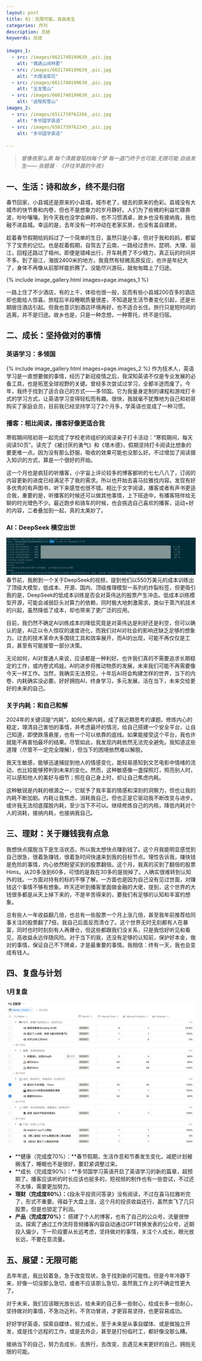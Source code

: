 ```yaml
---
layout: post
title: 01：无限可能，自由发生
categories: 月刊
description: 总结
keywords: 总结

images_1:
  - src: /images/6621740199639_.pic.jpg
    alt: "偶遇山间林雾"
  - src: /images/6631740199639_.pic.jpg
    alt: "大理油菜花"
  - src: /images/6611740199639_.pic.jpg
    alt: "玉龙雪山"
  - src: /images/6601740199638_.pic.jpg
    alt: "返程和雪山"
images_2:
  - src: /images/6511739762266_.pic.jpg
    alt: "多邻国学英语"
  - src: /images/6501739762245_.pic.jpg
    alt: "多邻国学英语"
  
---
```


> *曾像夜那么黑 每个清晨曾阻挡每个梦 每一道门终于也可能 无限可能 自由发生—— 张碧晨 · 《开往早晨的午夜》*

## 一、生活：诗和故乡，终不是归宿

春节回家，小县城还是原来的小县城，城市老了，褪去的原来的色彩。县城没有大城市的快节奏和内卷，但也不是想象力的岁月静好。人们为了些微的利益忙碌奔波，吵吵嚷嚷。到今天我也没学会麻将，也不习惯酒桌，故乡也没有接纳我，我也融不进县城。幸运的是，去年没有一时冲动在老家买房，也没有盖自建房。

趁着春节假期给妈妈过了一个简单的生日，虽然只是小事，但对于我和妈妈，都留下了宝贵的记忆。也是趁着假期，自驾去了云南，一路经过贵州、昆明、大理、丽江，回程还路过了梧州。即便是错峰出行，开车耗费了不少精力，真正玩的时间并不多。到了丽江，海拔2400米的地方，我竟然有轻微高原反应，也许是年纪大了，身体不再像从前那样能折腾了。没能尽兴游玩，就匆匆踏上了归途。

{% include image_gallery.html images=page.images_1 %}

一路上住了不少酒店，有的上千，体验也很一般，反而有些小县城200百多的酒店却也能给人惊喜。旅程后半段睡眠质量很差，不知道是生活节奏变化引起，还是长期居住酒店引起。但我也意识到酒店环境再好，也不适合长住。旅行只是短时间的逃离，并不是归途。故乡也是，只是一种念想，一种寄托，终不是归宿。

## 二、成长：坚持做对的事情

### 英语学习：多领国
{% include image_gallery.html images=page.images_2 %}
作为技术人，英语学习是一直想要做的事情，经历了新冠疫情之后，我深知英语不仅是专业发展的必备工具，也是拓宽全球视野的关键。曾经多次尝试过学习，全都半途而废了。今年，我终于找到了适合自己的方式——多邻国。它为我量身定制的课程和游戏打卡式的学习方式，让英语学习变得轻松而有趣。很快，我就毫不犹豫地为自己和初哥购买了家庭会员，目前我已经坚持学习了2个月多，学英语也变成了一种习惯。

### 播客：相比阅读，播客好像更适合我

寒假期间陪初哥一起完成了学校老师组织的阅读亲子打卡活动：“寒假期间，每天阅读50页”。读完了《被讨厌的勇气》和《塔木德》，假期坚持打卡阅读比想象的要更难一点。因为没有那么舒服，吸收的效果可能也没那么好。不过增加了阅读摄入知识的方式，算是一个很好的开始。

这一个月也是疯狂的听播客，小宇宙上评论较多的博客都听的七七八八了，订阅的内容更新的进度已经满足不了我的需求。所以也开始去喜马拉雅找内容。发现有好多优秀的有声图书，听下来感觉也很不错。相比于文字阅读，播客或者有声书更适合我，重要的是，听播客的时候还可以做其他事情，上下班途中，有播客陪伴给无聊的时光增色不少。最近跑步和骑车的时候，也会挑选自己喜欢的播客，运动+好的内容，二者叠加到一起，真的太美妙了。

### AI：DeepSeek 横空出世
![DeepSeek-local-7b.png](/images/DeepSeek-local-7b.png)
春节前，我刷到一个关于DeepSeek的视频，提到他们以550万美元的成本训练出了顶级大模型，低成本、开源、国内、顶级推理模型一系列的炸裂标签，但更吸引我的是，DeepSeek的低成本训练是否会对英伟达的股票产生冲击。低成本训练模型开源，可能会减弱巨头对算力的依赖，同时极大地刺激需求，类似于蒸汽机技术的兴起，虽然降低了成本，却也带来了更广泛的应用。

目前，我仍然不确定AI训练成本的降低究竟是对英伟达是利好还是利空，但可以确认的是，AI正以令人惊叹的速度进化，而我们对AI对社会的影响还缺乏足够的想象力。过去的技术革命大多围绕工具和效率展开，而AI的出现，可能不再仅仅是工具，甚至有可能接管一部分决策。

无论如何，AI对普通人来说，应该都是一种利好。也许我们真的不需要追求长期稳定的工作，或内卷式鸡娃。AI的进步将推动物质的发展，未来我们可能不再需要像今天一样工作。当然，我确实无法预见，十年后AI将会构建怎样的世界，当下的内卷、内耗确实没必要。好好拥抱AI，终身学习，多元发展，活在当下，未来交给更好的未来的自己。

### 关于内耗：和自己和解

2024年的关键词是“内耗”，如何化解内耗，成了我近期思考的课题。修炼内心的稳定，理清自己害怕的事情，并考虑最坏的情况，给自己搭建一个安全平台，让自己知道，即使跌落悬崖，也有一个可以依靠的底线。如果能接受这个平台，我也许就能不再害怕最坏的结果。尽管如此，我发现内耗依然无法完全避免。我知道这些道理（尽管不一定完全理解），但当下的困境依然难以解脱。

我天生敏感，能够迅速捕捉到他人的情感变化，能轻易感知到文艺电影中情绪的流动，也比较能够预判到未来的变化。然而，这种敏感像一盏探照灯，照亮别人时，可以感知他人的美好与细节；照在自己身上时，却让自己焦虑内耗。

这种敏锐是内耗的根源之一，它赋予了我丰富的情感和深刻的洞察力，但也让我的内耗不断加剧。内耗让我焦虑，消耗我自己，但也正是它驱动我不断改变与进步。或许我无法彻底摆脱内耗，至少当下不可以。继续修炼自己的内核，降低内耗对个人的消耗，接纳内耗，也接纳我自己。

## 三、理财：关于赚钱我有点急

我想快点摆脱当下是生活状态，所以我太想快点赚到钱了。这个月我能明显感觉到自己很急，很着急赚钱，很着急时间快速来到我的目标节点。理性告诉我，赚快钱是危险的事情，内心依然盼望买到的股票翻倍。这个月，我真的买到了翻倍的股票Hims。从20多涨到60多，可惜的是我在30多的是抛掉了。人确实很难转到认知外的钱。一方面对持有的标的不够了解，一方面也是因为自己没有见过世面，对赚钱这个事情不够有想象。昨天还听到播客里面做金融的大佬，提到，这个世界的大钱很多都是从天上掉下来的，不是辛苦得来的，要我们有足够的认知和丰富的想象。

总有些人一年收益翻几倍，也总有一些股票一个月上涨几倍，甚至我年前推荐给同事关注的股票翻了7倍，我自己后面反而清仓了。这个世界无时无刻都有人在暴富，同时也时时刻刻有人再爆仓，但这些都跟我们没关系，只是我恰好听见和看见，高收益永远伴随风险。对于当下的我，还没有足够的认知前，保护好本金，做对的事情，保证自己不下牌桌，才是最重要的事情。我相信：终有一天，我也会变成有钱人。

## 四、复盘与计划

### 1月复盘
![img.png](/images/202501-OKR.png)

- **健康（完成度70%）：**春节假期，生活作息和节奏发生变化，减肥计划被搁浅了，睡眠也不是很好，要赶紧调整过来。
- **成长（完成度90%）：**多邻国学习英语开启了英语学习的新的篇章，超预期了。播客应该听的时长应该也挺多的，短视频的制作也有一些尝试，不过还不太够，需要更加努力。
- **理财（完成度80%）：**《段永平投资问答录》没有阅读，不过在喜马拉雅听完了，形式不重要。得益于大盘上涨，这个月的投资收益还行，虽然卖飞了几只股票，但是也锁定了利润。
- **产品（完成度70%）：** 搭建了个人的博客，也有了自己的公众号，流量很惨淡。探索了通过工作流将音频播客内容自动通过GPT转换发表的公众号，近期投入偏少，下一阶段要从长远考虑，坚持做对的事情，关注个人成长，眼光放长远，不要在意流量。

## 五、展望：无限可能

去年年底，我比较着急，急于改变现状，急于找到新的可能性。但是今年冷静下来，好像一切没那么急切，或者不应该那么急切，虽然我工作上的不确定性更大了。

对于未来，我们应该眼光放长远，给未来的自己多一些耐心，给成长多一些耐心，坚持做对的事情，不急功近利，不贪功冒进，才更容易坚持，也更容易成功。

好好学好英语，探索自媒体，努力成长，至于未来是从事自媒体、或是做独立开发，或是找个远程的工作，或是去外企，甚至是打份临时工，都好像没那么糟。

接纳当下的自己，努力去成长、去旅行，去改变，去遇见未来更好的自己，拥抱无限的可能。
